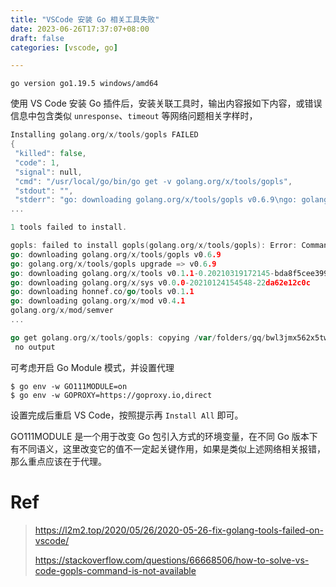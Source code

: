 ```yaml
---
title: "VSCode 安装 Go 相关工具失败"
date: 2023-06-26T17:37:07+08:00
draft: false
categories: [vscode, go]

---
```


```
go version go1.19.5 windows/amd64
```

使用 VS Code 安装 Go 插件后，安装关联工具时，输出内容报如下内容，或错误信息中包含类似 `unresponse`、`timeout` 等网络问题相关字样时，

```go
Installing golang.org/x/tools/gopls FAILED
{
 "killed": false,
 "code": 1,
 "signal": null,
 "cmd": "/usr/local/go/bin/go get -v golang.org/x/tools/gopls",
 "stdout": "",
 "stderr": "go: downloading golang.org/x/tools/gopls v0.6.9\ngo: golang.org/x/tools/gopls upgrade => v0.6.9\ngo: downloading golang.org/x/tools v0.1.1-0.20210319172145-bda8f5cee399
...

1 tools failed to install.

gopls: failed to install gopls(golang.org/x/tools/gopls): Error: Command failed: /usr/local/go/bin/go get -v golang.org/x/tools/gopls
go: downloading golang.org/x/tools/gopls v0.6.9
go: golang.org/x/tools/gopls upgrade => v0.6.9
go: downloading golang.org/x/tools v0.1.1-0.20210319172145-bda8f5cee399
go: downloading golang.org/x/sys v0.0.0-20210124154548-22da62e12c0c
go: downloading honnef.co/go/tools v0.1.1
go: downloading golang.org/x/mod v0.4.1
golang.org/x/mod/semver
...

go get golang.org/x/tools/gopls: copying /var/folders/gq/bwl3jmx562x5twchgxvb6mlh0000gn/T/go-build703164122/b001/exe/a.out: open /usr/local/go/bin/gopls: permission denied
 no output 
```

可考虑开启 Go Module 模式，并设置代理

```
$ go env -w GO111MODULE=on
$ go env -w GOPROXY=https://goproxy.io,direct
```

设置完成后重启 VS Code，按照提示再 `Install All` 即可。

GO111MODULE 是一个用于改变 Go 包引入方式的环境变量，在不同 Go 版本下有不同语义，这里改变它的值不一定起关键作用，如果是类似上述网络相关报错，那么重点应该在于代理。

# Ref

>https://l2m2.top/2020/05/26/2020-05-26-fix-golang-tools-failed-on-vscode/
>
>https://stackoverflow.com/questions/66668506/how-to-solve-vs-code-gopls-command-is-not-available
